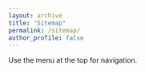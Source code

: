 ```yaml
---
layout: archive
title: "Sitemap"
permalink: /sitemap/
author_profile: false
---
```


Use the menu at the top for navigation.
